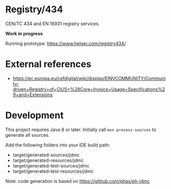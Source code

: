 # Registry/434

CEN/TC 434 and EN 16931 registry services.

**Work in progress**

Running prototype: https://www.helger.com/registry434/

# External references

* https://ec.europa.eu/cefdigital/wiki/display/EINVCOMMUNITY/Community-driven+Registry+of+CIUS+%28Core+Invoice+Usage+Specifications%29+and+Extensions

# Development

This project requires Java 8 or later.
Initially call `mvn process-sources` to generate all sources.

Add the following folders into your IDE build path:
* target/generated-sources/jdmc
* target/generated-resources/jdmc
* target/generated-test-sources/jdmc
* target/generated-test-resources/jdmc

Note: code generation is based on https://github.com/phax/ph-jdmc
